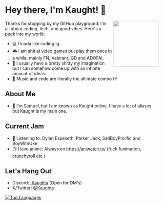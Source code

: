 # Hey there, I'm Kaught! 👋

<img align="right" width="150" height="150" src="https://github.com/Kaughts/Kaughts/assets/89326272/54cba083-7fe6-494f-a99f-92a601bba7d4">

Thanks for stopping by my GitHub playground. I'm all about coding, tech, and good vibes. Here's a peek into my world:

- 💻 I kinda like coding ig.
- 🎮 I am shit at video games but play them once in a while, mainly FN, Valorant, GD and ADOFAI.
- 🌌 I usually have a pretty shitty my imagination but I can somehow come up with an infinite amount of ideas.
- 🎵 Music and code are literally the ultimate combo fr!

## About Me

- 👦 I'm Samuel, but I am known as Kaught online, I have a lot of aliases but Kaught is my main one.

## Current Jam

- 🎵 Listening to: Dylan Espeseth, Parker Jack, SadBoyProlific and BoyWithUke
- 📺 I love anime: Always on https://aniwatch.to/ (fuck funimation, crunchyroll etc.)

## Let's Hang Out

- Discord: [.Kaughts](discord.gg/Z5WpaU4K) (Open for DM's)
- X/Twitter: [@Kaughts](x.com/Kaughts)

<a href="https://github.com/" align="left"><img src="https://github-readme-stats.vercel.app/api/top-langs/?username=Kaughts&langs_count=10&title_color=0891b2&text_color=ffffff&icon_color=0891b2&bg_color=1c1917&hide_border=true&locale=en&custom_title=Top%20%Languages" alt="Top Languages" /></a>
